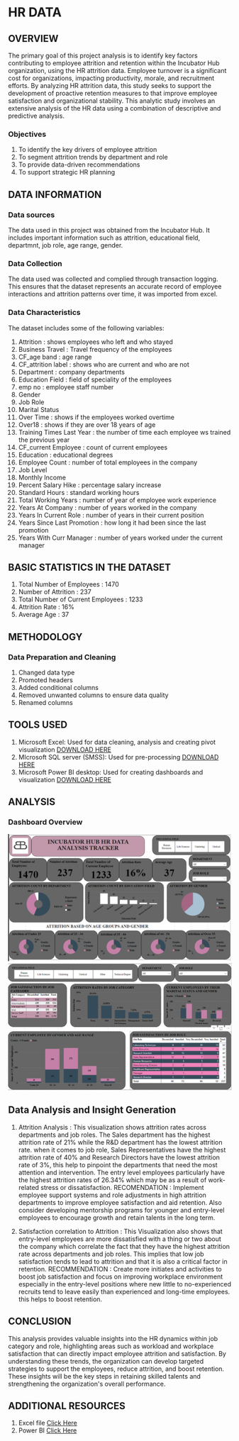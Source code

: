 # HR DATA

## OVERVIEW 
The primary goal of this project analysis is to identify key factors contributing to employee attrition and retention within the Incubator Hub organization, using the HR attrition data. Employee turnover is a significant cost for organizations, impacting productivity, morale, and recruitment efforts. By analyzing HR attrition data, this study seeks to support the development of proactive retention measures to that improve employee satisfaction and organizational stability. This analytic study involves an extensive analysis of the HR data using a combination of descriptive and predictive analysis. 

### Objectives
1. To identify the key drivers of employee attrition
2. To segment attrition trends by department and role
3. To provide data-driven recommendations
4. To support strategic HR planning

## DATA INFORMATION
### Data sources
The data used in this project was obtained from the Incubator Hub. It includes important information such as attrition, educational field, departmnt, job role, age range, gender.

### Data Collection
The data used was collected and complied through transaction logging. This ensures that the dataset represents an accurate record of employee interactions and attrition patterns over time, it was imported from excel.

### Data Characteristics
The dataset includes some of the following variables:
1. Attrition : shows employees who left and who stayed
2. Business Travel : Travel frequency of the employees
3. CF_age band : age range
4. CF_attrition label : shows who are current and who are not
5. Department : company departments
6. Education Field : field of speciality of the employees
7. emp no : employee staff number
8. Gender
9. Job Role
10. Marital Status
11. Over Time : shows if the employees worked overtime
12. Over18 : shows if they are over 18 years of age
13. Training Times Last Year : the number of time each employee ws trained the previous year
14. CF_current Employee : count of current employees
15. Education : educational degrees
16. Employee Count : number of total employees in the company
17. Job Level 
18. Monthly Income
19. Percent Salary Hike : percentage salary increase
20. Standard Hours : standard working hours
21. Total Working Years : number of year of employee work experience
22. Years At Company : number of years worked in the company
23. Years In Current Role : number of years in their current position
24. Years Since Last Promotion : how long it had been since the last promotion
25. Years With Curr Manager : number of years worked under the current manager

## BASIC STATISTICS IN THE DATASET
1. Total Number of Employees : 1470
2. Number of Attrition : 237
3. Total Number of Current Employees : 1233
4. Attrition Rate : 16%
5. Average Age : 37

## METHODOLOGY
### Data Preparation and Cleaning
1. Changed data type
2. Promoted headers
3. Added conditional columns
4. Removed unwanted columns to ensure data quality
5. Renamed columns

## TOOLS USED
1. Microsoft Excel: Used for data cleaning, analysis and creating pivot visualization [DOWNLOAD HERE](HTTP://WWW.MICROSOFT.COM/EN-US/MICROSOFT-365/EXCEL)
2. MIcrosoft SQL server (SMSS): Used for pre-processing [DOWNLOAD HERE](HTTP://WWW.MICROSOFT.COM/EN-US/SQL-SERVER/SQL-SERVER-DOWNLOADS)
3. Microsoft Power BI desktop: Used for creating dashboards and visualization [DOWNLOAD HERE](HTTP://WWW.MICROSOFT.COM/EN-US/DOWNLOAD/DETAILS.ASPX?ID=58494)

## ANALYSIS
### Dashboard Overview
![HR data 3.0](https://github.com/FavourMarian/HR-Data/blob/main/HR%20Data%203.0.png)
![HR data 3](https://github.com/FavourMarian/HR-Data/blob/main/HR%20Data%203.png)


## Data Analysis and Insight Generation
1. Attrition Analysis : This visualization shows attrition rates across departments and job roles. The Sales department has the highest attrition rate of 21% while the R&D department has the lowest attrition rate. when it comes to job role, Sales Representatives have the highest attrition rate of 40% and Research Directors have the lowest attrition rate of 3%, this help to pinpoint the departments that need the most attention and intervention. The entry level employees particularly have the highest attrition rates of 26.34% which may be as a result of work-related stress or dissatisfaction.
RECOMENDATION : Implement employee support systems and role adjustments in high attrition departments to improve employee satisfaction and aid retention. Also consider developing mentorship programs for younger and entry-level employees to encourage growth and retain talents in the long term.

2. Satisfaction correlation to Attrition : This Visualization also shows that entry-level employees are more dissatisfied with a thing or two about the company which correlate the fact that they have the highest attrition rate across departments and job roles. This implies that low job satisfaction tends to lead to attrition and that it is also a critical factor in retention.
RECOMMENDATION : Create more initiates and activities to boost job satisfaction and focus on improving workplace environment especially in the entry-level positions where new little to no-experienced recruits tend to leave easily than experienced and long-time employees. this helps to boost retention.


## CONCLUSION 
This analysis provides valuable insights into the HR dynamics within job category and role, highlighting areas such as workload and workplace satisfaction that can directly impact employee attrition and satisfaction. By understanding these trends, the organization can develop targeted strategies to support the employees, reduce attrition, and boost retention. These insights will be the key steps in retaining skilled talents and strengthening the organization's overall performance. 

## ADDITIONAL RESOURCES
1. Excel file [Click Here](https://github.com/FavourMarian/HR-Data/blob/main/HR%20Data(1).xlsx)
2. Power BI [Click Here](https://github.com/FavourMarian/HR-Data/blob/main/HR%20data%20project%202.pbix)

























